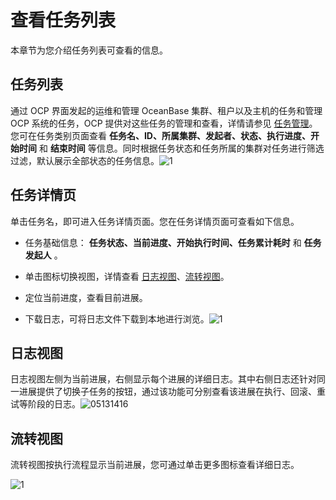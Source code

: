 # 查看任务列表

本章节为您介绍任务列表可查看的信息。

## 任务列表

通过 OCP 界面发起的运维和管理 OceanBase 集群、租户以及主机的任务和管理 OCP 系统的任务，OCP 提供对这些任务的管理和查看，详情请参见 [任务管理](10.using-system-management/13.task-management.md)。您可在任务类别页面查看 **任务名、ID、所属集群、发起者、状态、执行进度、开始时间** 和 **结束时间** 等信息。同时根据任务状态和任务所属的集群对任务进行筛选过滤，默认展示全部状态的任务信息。![1](https://help-static-aliyun-doc.aliyuncs.com/assets/img/zh-CN/9372730261/p268954.png)

## 任务详情页

单击任务名，即可进入任务详情页面。您在任务详情页面可查看如下信息。

* 任务基础信息： **任务状态、当前进度、开始执行时间、任务累计耗时** 和 **任务发起人** 。

* 单击图标切换视图，详情查看 [日志视图](#section-vww-g42-q6t)、[流转视图](#section-sk1-cve-psc)。

* 定位当前进度，查看目前进展。

* 下载日志，可将日志文件下载到本地进行浏览。![1](https://help-static-aliyun-doc.aliyuncs.com/assets/img/zh-CN/9372730261/p268960.png)

## 日志视图

日志视图左侧为当前进展，右侧显示每个进展的详细日志。其中右侧日志还针对同一进展提供了切换子任务的按钮，通过该功能可分别查看该进展在执行、回滚、重试等阶段的日志。![05131416](https://help-static-aliyun-doc.aliyuncs.com/assets/img/zh-CN/2834090261/p273320.png)

## 流转视图

流转视图按执行流程显示当前进展，您可通过单击更多图标查看详细日志。

![1](https://help-static-aliyun-doc.aliyuncs.com/assets/img/zh-CN/0472730261/p268964.png)
